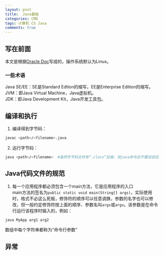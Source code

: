 ```yaml
---
layout: post
title:  Java基础
categories: CMD
tags: 计算机 CS Java
comments: true
---
```


## 写在前面

本文是根据[Oracle Doc](https://docs.oracle.com/javase/tutorial/)写成的，操作系统默认为Linux。  

### 一些术语
Java SE/EE：SE是Standard Edtion的缩写，EE是Enterprise Edition的缩写。  
JVM：即Java Virtual Machine，Java虚拟机。  
JDK：即Java Development Kit，Java开发工具包。  

## 编译和执行
1. 编译得到字节码：  
```bash
javac <path>/<filename>.java
```  
2. 运行字节码：  
```bash
java <path>/<filename>  #虽然字节码文件有“.class”后缀，但java命令后不要加该后缀
```

## Java代码文件的规范
1. 每一个应用程序都必须包含一个main方法，它是应用程序的入口  
main方法的签名为`public static void main(String[] args)`，实际使用时，格式不必这么死板，修饰符的顺序可以任意调换，参数的名字也可以修改，但一般约定修饰符按上面的顺序、参数名叫`args`或`argv`。该参数是在命令行运行该程序时输入的，例如：  
```bash
java MyApp arg1 arg2
```  
数组中每个字符串都称为“命令行参数”  

## 异常
